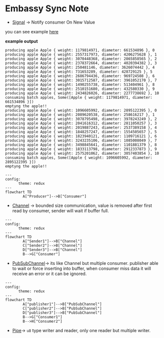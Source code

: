 # Embassy Sync Note

- [Signal](https://docs.embassy.dev/embassy-sync/git/default/signal/struct.Signal.html) -> Notify consumer On New Value

you can see example [here](./firmware/src/bin/poc_embassy_sync_signal.rs) 

**example output**

```shell
producing apple Apple { weight: 1179814971, diameter: 661534896 }, 0
producing apple Apple { weight: 2557317973, diameter: 4206275628 }, 1
producing apple Apple { weight: 3070448368, diameter: 2865858565 }, 2
producing apple Apple { weight: 2378372664, diameter: 4020394382 }, 3
producing apple Apple { weight: 250481146, diameter: 3626074442 }, 4
producing apple Apple { weight: 731653289, diameter: 428729125 }, 5
producing apple Apple { weight: 2686794436, diameter: 969724508 }, 6
producing apple Apple { weight: 3015712587, diameter: 3961052170 }, 7
producing apple Apple { weight: 1490255738, diameter: 513404961 }, 8
producing apple Apple { weight: 2510151680, diameter: 432580330 }, 9
producing apple Apple { weight: 2434826026, diameter: 2277738692 }, 10
consuming batch apples, Some([Apple { weight: 1179814971, diameter: 661534896 }])
emptyng the apple!!
producing apple Apple { weight: 1096605992, diameter: 2895122395 }, 0
producing apple Apple { weight: 2089620538, diameter: 258616217 }, 1
producing apple Apple { weight: 3078795498, diameter: 3978243249 }, 2
producing apple Apple { weight: 2041616312, diameter: 2811050257 }, 3
producing apple Apple { weight: 2019887243, diameter: 2537389158 }, 4
producing apple Apple { weight: 1848257247, diameter: 1554505657 }, 5
producing apple Apple { weight: 1823940121, diameter: 1109716121 }, 6
producing apple Apple { weight: 3243235106, diameter: 1085008049 }, 7
producing apple Apple { weight: 3498845641, diameter: 1101881379 }, 8
producing apple Apple { weight: 1833113798, diameter: 2912337873 }, 9
producing apple Apple { weight: 2575201062, diameter: 3057403854 }, 10
consuming batch apples, Some([Apple { weight: 1096605992, diameter: 2895122395 }])
emptyng the apple!!

```

```mermaid
---
config:
      theme: redux
---
flowchart TD
        A["Producer"]-->B["Consumer"]
```

- [Channel](https://docs.embassy.dev/embassy-sync/git/default/channel/struct.Channel.html) -> bounded size communication, value is removed after first read by consumer, sender will wait if buffer full.

```mermaid
---
config:
      theme: redux
---
flowchart TD
        A["Sender1"]-->B["Channel"]
        C["Sender2"]-->B["Channel"]
        D["Sender3"]-->B["Channel"]
        B-->G["Consumer"]
```

- [PubSubChannel](https://docs.embassy.dev/embassy-sync/git/default/pubsub/struct.PubSubChannel.html)-> its like Channel but multiple consumer. publisher able to wait or force inserting into buffer, when consumer miss data it will receive an error or it can be ignored.

```mermaid
---
config:
      theme: redux
---
flowchart TD
        A["publisher1"]-->B["PubSubChannel"]
        C["publisher2"]-->B["PubSubChannel"]
        D["publisher3"]-->B["PubSubChannel"]
        B-->G["Consumer1"]
        B-->H["Consumer2"]
```

- [Pipe](https://docs.embassy.dev/embassy-sync/git/default/pubsub/struct.PubSubChannel.html)-> `u8` type writer and reader, only one reader but multiple writer.
